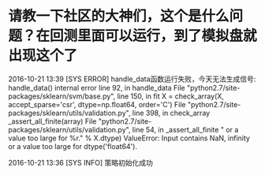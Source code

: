 # 请教一下社区的大神们，这个是什么问题？在回测里面可以运行，到了模拟盘就出现这个了

2016-10-21 13:39 [SYS ERROR] handle_data函数运行失败，今天无法生成信号: handle_data() internal error line 92, in handle_data File "python2.7/site-packages/sklearn/svm/base.py", line 150, in fit X = check_array(X, accept_sparse='csr', dtype=np.float64, order='C') File "python2.7/site-packages/sklearn/utils/validation.py", line 398, in check_array _assert_all_finite(array) File "python2.7/site-packages/sklearn/utils/validation.py", line 54, in _assert_all_finite " or a value too large for %r." % X.dtype) ValueError: Input contains NaN, infinity or a value too large for dtype('float64').

2016-10-21 13:36 [SYS INFO] 策略初始化成功